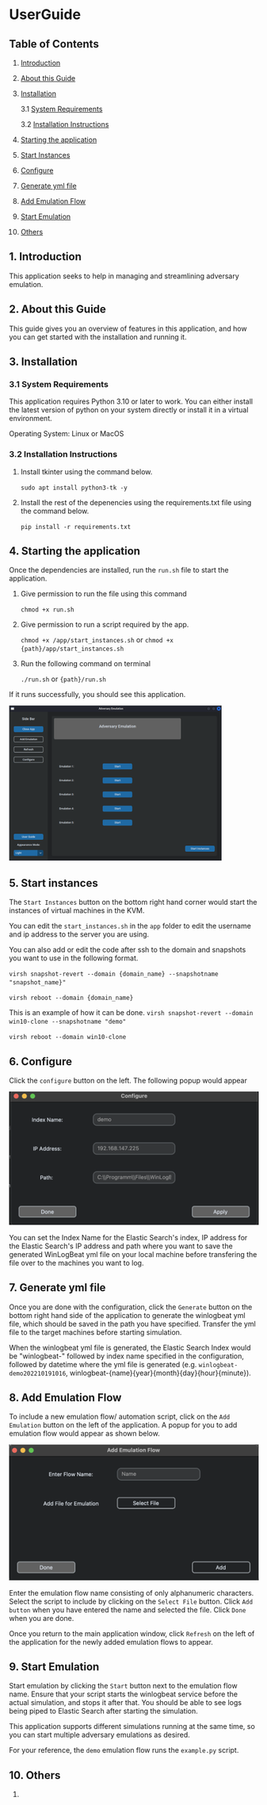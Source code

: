 # UserGuide


## Table of Contents
1. [Introduction](#1-introduction)
2. [About this Guide](#2-about-this-guide)
3. [Installation](#3-installation)

   3.1 [System Requirements](#31-system-requirements)

   3.2 [Installation Instructions](#32-installation-instructions)

4. [Starting the application](#4-starting-the-application)

5. [Start Instances](#5-start-instances)

6. [Configure](#6-configure)

7. [Generate yml file](#7-generate-yml-file)

8. [Add Emulation Flow](#8-add-emulation-flow)

9. [Start Emulation](#9-start-emulation)

10. [Others](#10-others)


## 1. Introduction

This application seeks to help in managing and streamlining adversary emulation. 

## 2. About this Guide

This guide gives you an overview of features in this application, and how you can get started with the installation and running it.

## 3. Installation

### 3.1 System Requirements

This application requires Python 3.10 or later to work. You can either install the latest version of python on your system directly or install it in a virtual environment.

Operating System: Linux or MacOS

### 3.2 Installation Instructions

1. Install tkinter using the command below.

    `sudo apt install python3-tk -y`

2. Install the rest of the depenencies using the requirements.txt file using the command below.

    `pip install -r requirements.txt`

## 4. Starting the application

Once the dependencies are installed, run the `run.sh` file to start the application.

1. Give permission to run the file using this command 

    `chmod +x run.sh`

2. Give permission to run a script required by the app.

    `chmod +x /app/start_instances.sh` or
    `chmod +x {path}/app/start_instances.sh`

3. Run the following command on terminal

    `./run.sh` or `{path}/run.sh`

If it runs successfully, you should see this application.

![Figure 1 - start](./Picture1.png)

## 5. Start instances

The `Start Instances` button on the bottom right hand corner would start the instances of virtual machines in the KVM. 

You can edit the `start_instances.sh` in the `app` folder to edit the username and ip address to the server you are using.

You can also add or edit the code after ssh to the domain and snapshots you want to use in the following format.

`virsh snapshot-revert --domain {domain_name} --snapshotname "snapshot_name}"`

`virsh reboot --domain {domain_name}`

This is an example of how it can be done.
`virsh snapshot-revert --domain win10-clone --snapshotname "demo"`

`virsh reboot --domain win10-clone`

## 6. Configure

Click the `configure` button on the left. The following popup would appear

![Figure 2 - configure](./configure.png)

You can set the Index Name for the Elastic Search's index, IP address for the Elastic Search's IP address and path where you want to save the generated WinLogBeat yml file on your local machine before transfering the file over to the machines you want to log.

## 7. Generate yml file

Once you are done with the configuration, click the `Generate` button on the bottom right hand side of the application to generate the winlogbeat yml file, which should be saved in the path you have specified. Transfer the yml file to the target machines before starting simulation.

When the winlogbeat yml file is generated, the Elastic Search Index would be "winlogbeat-" followed by index name specified in the configuration, followed by datetime where the yml file is generated (e.g. `winlogbeat-demo202210191016`, winlogbeat-{name}{year}{month}{day}{hour}{minute}).


## 8. Add Emulation Flow

To include a new emulation flow/ automation script, click on the `Add Emulation` button on the left of the application. A popup for you to add emulation flow would appear as shown below.


![Figure 3 - Add Emulation](./addemulation.png)

Enter the emulation flow name consisting of only alphanumeric characters. Select the script to include by clicking on the `Select File` button. Click `Add button` when you have entered the name and selected the file. Click `Done` when you are done.

Once you return to the main application window, click `Refresh` on the left of the application for the newly added emulation flows to appear.

## 9. Start Emulation

Start emulation by clicking the `Start` button next to the emulation flow name. Ensure that your script starts the winlogbeat service before the actual simulation, and stops it after that. You should be able to see logs being piped to Elastic Search after starting the simulation.

This application supports different simulations running at the same time, so you can start multiple adversary emulations as desired.

For your reference, the `demo` emulation flow runs the `example.py` script.

## 10. Others

1. 